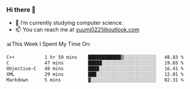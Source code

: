 ### Hi there 👋

- 📕 I’m currently studying computer science.
- 📫 You can reach me at yuumi0221@outlook.com


📊This Week I Spent My Time On:
<!--START_SECTION:waka-->

```txt
C++           1 hr 59 mins    ████████████▒░░░░░░░░░░░░   48.83 %
C             47 mins         █████░░░░░░░░░░░░░░░░░░░░   19.65 %
Objective-C   40 mins         ████░░░░░░░░░░░░░░░░░░░░░   16.41 %
XML           29 mins         ███░░░░░░░░░░░░░░░░░░░░░░   12.01 %
Markdown      5 mins          ▓░░░░░░░░░░░░░░░░░░░░░░░░   02.31 %
```

<!--END_SECTION:waka-->

<!--
**Yuumi0221/Yuumi0221** is a ✨ _special_ ✨ repository because its `README.md` (this file) appears on your GitHub profile.

Here are some ideas to get you started:

- 🔭 I’m currently working on ...
- 🌱 I’m currently learning ...
- 👯 I’m looking to collaborate on ...
- 🤔 I’m looking for help with ...
- 💬 Ask me about ...
- 📫 How to reach me: ...
- 😄 Pronouns: ...
- ⚡ Fun fact: ...
-->
